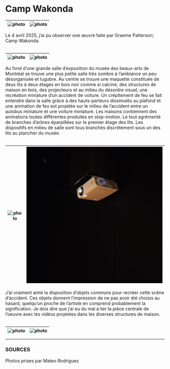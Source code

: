 <h1>Camp Wakonda</h1>

![photo](img/credits_cyberdelia.jpg) | ![photo](img/cat_cyberdelia01.jpg) 
:-------------------------:|:-------------------------:

Le 4 avril 2025, j’ai pu observer une œuvre faite par Graeme Patterson; Camp Wakonda. 
<br><br>

![photo](img/cyberdelia03.jpg) | ![photo](img/cyberdelia02.jpg) 
:-------------------------:|:-------------------------:


Au fond d’une grande salle d’exposition du musée des beaux-arts de Montréal se trouve une plus petite salle très sombre à l’ambiance un peu désorganisée et lugubre. Au centre se trouve une maquette constituée de deux lits à deux étages en bois noir comme si calciné, des structures de maison en bois, des projecteurs et au milieu du désordre visuel, une recréation miniature d’un accident de voiture. Un crépitement de feu se fait entendre dans la salle grâce à des hauts-parleurs dissimulés au plafond et une animation de feu est projetée sur le milieu de l’accident entre un autobus miniature et une voiture miniature. Les maisons contiennent des animations toutes différentes produites en stop-motion. Le tout agrémenté de branches d’arbres éparpillées sur le premier étage des lits. Les dispositifs en milieu de salle sont tous branchés discrètement sous un des lits au plancher du musée.
<br><br>

![photo](img/haut_parleur01.jpg) | ![photo](img/projecteur01.jpg) 
:-------------------------:|:-------------------------:


J’ai vraiment aimé la disposition d’objets communs pour recréer cette scène d’accident. Ces objets donnent l’impression de ne pas avoir été choisis au hasard, quelqu’un proche de l’artiste en comprend probablement la signification. Je dois dire que j’ai eu du mal à lier la pièce centrale de l’oeuvre avec les vidéos projetées dans les diverses structures de maison.
<br><br>

![photo](img/raspberry03.jpg) | ![photo](img/piedestal01.jpg) 
:-------------------------:|:-------------------------:

------------

<h3>SOURCES</h3>
Photos prises par Mateo Rodriguez <br>

